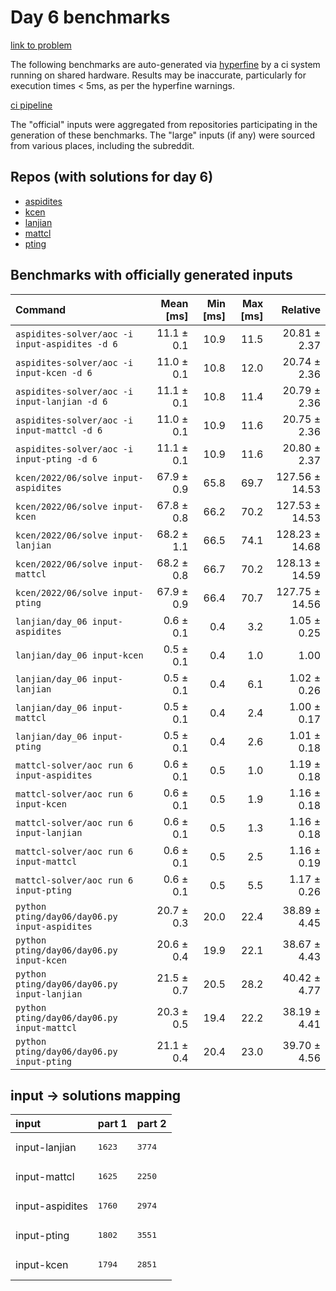 # Day 6 benchmarks

[link to problem](http://adventofcode.com/2022/day/6)

The following benchmarks are auto-generated via [hyperfine](https://github.com/sharkdp/hyperfine) by a ci system running on shared hardware. Results may be inaccurate, particularly for execution times < 5ms, as per the hyperfine warnings.

[ci pipeline](http://ci.papercode.net:8080/teams/aoc2022/pipelines/aoc-compare-2022)

The "official" inputs were aggregated from repositories participating in the generation of these benchmarks. The "large" inputs (if any) were sourced from various places, including the subreddit.

## Repos (with solutions for day 6)


- [aspidites](https://github.com/aspidites/aoc2022)
- [kcen](https://github.com/kcen/AdventOfCode)
- [lanjian](https://github.com/LanJian/aoc-2022)
- [mattcl](https://github.com/mattcl/aoc2022)
- [pting](https://github.com/pting/aoc2022)

## Benchmarks with officially generated inputs
| Command | Mean [ms] | Min [ms] | Max [ms] | Relative |
|:---|---:|---:|---:|---:|
| `aspidites-solver/aoc -i input-aspidites -d 6` | 11.1 ± 0.1 | 10.9 | 11.5 | 20.81 ± 2.37 |
| `aspidites-solver/aoc -i input-kcen -d 6` | 11.0 ± 0.1 | 10.8 | 12.0 | 20.74 ± 2.36 |
| `aspidites-solver/aoc -i input-lanjian -d 6` | 11.1 ± 0.1 | 10.8 | 11.4 | 20.79 ± 2.36 |
| `aspidites-solver/aoc -i input-mattcl -d 6` | 11.0 ± 0.1 | 10.9 | 11.6 | 20.75 ± 2.36 |
| `aspidites-solver/aoc -i input-pting -d 6` | 11.1 ± 0.1 | 10.9 | 11.6 | 20.80 ± 2.37 |
| `kcen/2022/06/solve input-aspidites` | 67.9 ± 0.9 | 65.8 | 69.7 | 127.56 ± 14.53 |
| `kcen/2022/06/solve input-kcen` | 67.8 ± 0.8 | 66.2 | 70.2 | 127.53 ± 14.53 |
| `kcen/2022/06/solve input-lanjian` | 68.2 ± 1.1 | 66.5 | 74.1 | 128.23 ± 14.68 |
| `kcen/2022/06/solve input-mattcl` | 68.2 ± 0.8 | 66.7 | 70.2 | 128.13 ± 14.59 |
| `kcen/2022/06/solve input-pting` | 67.9 ± 0.9 | 66.4 | 70.7 | 127.75 ± 14.56 |
| `lanjian/day_06 input-aspidites` | 0.6 ± 0.1 | 0.4 | 3.2 | 1.05 ± 0.25 |
| `lanjian/day_06 input-kcen` | 0.5 ± 0.1 | 0.4 | 1.0 | 1.00 |
| `lanjian/day_06 input-lanjian` | 0.5 ± 0.1 | 0.4 | 6.1 | 1.02 ± 0.26 |
| `lanjian/day_06 input-mattcl` | 0.5 ± 0.1 | 0.4 | 2.4 | 1.00 ± 0.17 |
| `lanjian/day_06 input-pting` | 0.5 ± 0.1 | 0.4 | 2.6 | 1.01 ± 0.18 |
| `mattcl-solver/aoc run 6 input-aspidites` | 0.6 ± 0.1 | 0.5 | 1.0 | 1.19 ± 0.18 |
| `mattcl-solver/aoc run 6 input-kcen` | 0.6 ± 0.1 | 0.5 | 1.9 | 1.16 ± 0.18 |
| `mattcl-solver/aoc run 6 input-lanjian` | 0.6 ± 0.1 | 0.5 | 1.3 | 1.16 ± 0.18 |
| `mattcl-solver/aoc run 6 input-mattcl` | 0.6 ± 0.1 | 0.5 | 2.5 | 1.16 ± 0.19 |
| `mattcl-solver/aoc run 6 input-pting` | 0.6 ± 0.1 | 0.5 | 5.5 | 1.17 ± 0.26 |
| `python pting/day06/day06.py input-aspidites` | 20.7 ± 0.3 | 20.0 | 22.4 | 38.89 ± 4.45 |
| `python pting/day06/day06.py input-kcen` | 20.6 ± 0.4 | 19.9 | 22.1 | 38.67 ± 4.43 |
| `python pting/day06/day06.py input-lanjian` | 21.5 ± 0.7 | 20.5 | 28.2 | 40.42 ± 4.77 |
| `python pting/day06/day06.py input-mattcl` | 20.3 ± 0.5 | 19.4 | 22.2 | 38.19 ± 4.41 |
| `python pting/day06/day06.py input-pting` | 21.1 ± 0.4 | 20.4 | 23.0 | 39.70 ± 4.56 |

## input -> solutions mapping
|input|part 1|part 2|
|:---|:---|:---|
|input-lanjian|<pre>1623</pre>|<pre>3774</pre>|
|input-mattcl|<pre>1625</pre>|<pre>2250</pre>|
|input-aspidites|<pre>1760</pre>|<pre>2974</pre>|
|input-pting|<pre>1802</pre>|<pre>3551</pre>|
|input-kcen|<pre>1794</pre>|<pre>2851</pre>|
